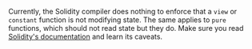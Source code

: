 Currently, the Solidity compiler does nothing to enforce that a `view` or `constant` function is not modifying state. The same applies to `pure` functions, which should not read state but they do.
Make sure you read [Solidity's documentation](http://solidity.readthedocs.io/en/develop/contracts.html#view-functions) and learn its caveats.